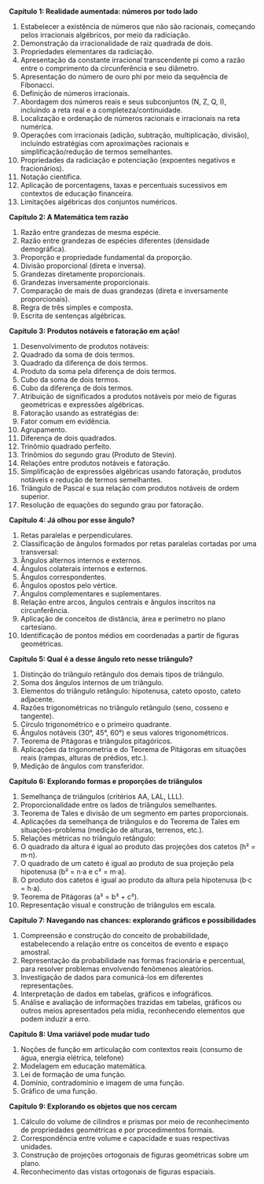 **Capítulo 1: Realidade aumentada: números por todo lado**
1. Estabelecer a existência de números que não são racionais, começando pelos irracionais algébricos, por meio da radiciação.
2. Demonstração da irracionalidade de raiz quadrada de dois.
3. Propriedades elementares da radiciação.
4. Apresentação da constante irracional transcendente pi como a razão entre o comprimento da circunferência e seu diâmetro.
5. Apresentação do número de ouro phi por meio da sequência de Fibonacci.
6. Definição de números irracionais.
7. Abordagem dos números reais e seus subconjuntos (N, Z, Q, I), incluindo a reta real e a completeza/continuidade.
8. Localização e ordenação de números racionais e irracionais na reta numérica.
9. Operações com irracionais (adição, subtração, multiplicação, divisão), incluindo estratégias com aproximações racionais e simplificação/redução de termos semelhantes.
10. Propriedades da radiciação e potenciação (expoentes negativos e fracionários).
11. Notação científica.
12. Aplicação de porcentagens, taxas e percentuais sucessivos em contextos de educação financeira.
13. Limitações algébricas dos conjuntos numéricos.

**Capítulo 2: A Matemática tem razão**
1. Razão entre grandezas de mesma espécie.
2. Razão entre grandezas de espécies diferentes (densidade demográfica).
3. Proporção e propriedade fundamental da proporção.
4. Divisão proporcional (direta e inversa).
5. Grandezas diretamente proporcionais.
6. Grandezas inversamente proporcionais.
7. Comparação de mais de duas grandezas (direta e inversamente proporcionais).
8. Regra de três simples e composta.
9. Escrita de sentenças algébricas.

**Capítulo 3: Produtos notáveis e fatoração em ação!**
1. Desenvolvimento de produtos notáveis:
2. Quadrado da soma de dois termos.
3. Quadrado da diferença de dois termos.
4. Produto da soma pela diferença de dois termos.
5. Cubo da soma de dois termos.
6. Cubo da diferença de dois termos.
7. Atribuição de significados a produtos notáveis por meio de figuras geométricas e expressões algébricas.
8. Fatoração usando as estratégias de:
9. Fator comum em evidência.
10. Agrupamento.
11. Diferença de dois quadrados.
12. Trinômio quadrado perfeito.
13. Trinômios do segundo grau (Produto de Stevin).
14. Relações entre produtos notáveis e fatoração.
15. Simplificação de expressões algébricas usando fatoração, produtos notáveis e redução de termos semelhantes.
16. Triângulo de Pascal e sua relação com produtos notáveis de ordem superior.
17. Resolução de equações do segundo grau por fatoração.

**Capítulo 4: Já olhou por esse ângulo?**
1. Retas paralelas e perpendiculares.
2. Classificação de ângulos formados por retas paralelas cortadas por uma transversal:
3. Ângulos alternos internos e externos.
4. Ângulos colaterais internos e externos.
5. Ângulos correspondentes.
6. Ângulos opostos pelo vértice.
7. Ângulos complementares e suplementares.
8. Relação entre arcos, ângulos centrais e ângulos inscritos na circunferência.
9. Aplicação de conceitos de distância, área e perímetro no plano cartesiano.
10. Identificação de pontos médios em coordenadas a partir de figuras geométricas.

**Capítulo 5: Qual é a desse ângulo reto nesse triângulo?**
1. Distinção do triângulo retângulo dos demais tipos de triângulo.
2. Soma dos ângulos internos de um triângulo.
3. Elementos do triângulo retângulo: hipotenusa, cateto oposto, cateto adjacente.
4. Razões trigonométricas no triângulo retângulo (seno, cosseno e tangente).
5. Círculo trigonométrico e o primeiro quadrante.
6. Ângulos notáveis (30°, 45°, 60°) e seus valores trigonométricos.
7. Teorema de Pitágoras e triângulos pitagóricos.
8. Aplicações da trigonometria e do Teorema de Pitágoras em situações reais (rampas, alturas de prédios, etc.).
9. Medição de ângulos com transferidor.

**Capítulo 6: Explorando formas e proporções de triângulos**
1. Semelhança de triângulos (critérios AA, LAL, LLL).
2. Proporcionalidade entre os lados de triângulos semelhantes.
3. Teorema de Tales e divisão de um segmento em partes proporcionais.
4. Aplicações da semelhança de triângulos e do Teorema de Tales em situações-problema (medição de alturas, terrenos, etc.).
5. Relações métricas no triângulo retângulo:
6. O quadrado da altura é igual ao produto das projeções dos catetos (h² = m·n).
7. O quadrado de um cateto é igual ao produto de sua projeção pela hipotenusa (b² = n·a e c² = m·a).
8. O produto dos catetos é igual ao produto da altura pela hipotenusa (b·c = h·a).
9. Teorema de Pitágoras (a² = b² + c²).
10. Representação visual e construção de triângulos em escala.

**Capítulo 7: Navegando nas chances: explorando gráficos e possibilidades**
1. Compreensão e construção do conceito de probabilidade, estabelecendo a relação entre os conceitos de evento e espaço amostral.
2. Representação da probabilidade nas formas fracionária e percentual, para resolver problemas envolvendo fenômenos aleatórios.
3. Investigação de dados para comunicá-los em diferentes representações.
4. Interpretação de dados em tabelas, gráficos e infográficos.
5. Análise e avaliação de informações trazidas em tabelas, gráficos ou outros meios apresentados pela mídia, reconhecendo elementos que podem induzir a erro.

**Capítulo 8: Uma variável pode mudar tudo**
1. Noções de função em articulação com contextos reais (consumo de água, energia elétrica, telefone)
2. Modelagem em educação matemática.
3. Lei de formação de uma função.
4. Domínio, contradomínio e imagem de uma função.
5. Gráfico de uma função.

**Capítulo 9: Explorando os objetos que nos cercam**
1. Cálculo do volume de cilindros e prismas por meio de reconhecimento de propriedades geométricas e por procedimentos formais.
2. Correspondência entre volume e capacidade e suas respectivas unidades.
3. Construção de projeções ortogonais de figuras geométricas sobre um plano.
4. Reconhecimento das vistas ortogonais de figuras espaciais.